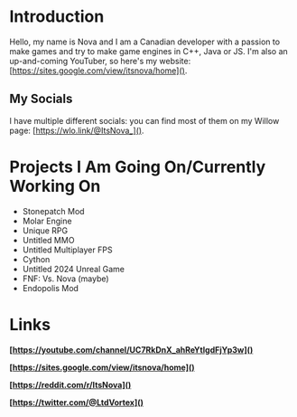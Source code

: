 # Introduction

Hello, my name is Nova and I am a Canadian developer with a passion to make games and try to make game engines in C++, Java or JS.
I'm also an up-and-coming YouTuber, so here's my website: [https://sites.google.com/view/itsnova/home]().

## My Socials
I have multiple different socials: you can find most of them on my Willow page: [https://wlo.link/@ItsNova_]().

# Projects I Am Going On/Currently Working On

* Stonepatch Mod
* Molar Engine
* Unique RPG
* Untitled MMO
* Untitled Multiplayer FPS
* Cython
* Untitled 2024 Unreal Game
* FNF: Vs. Nova (maybe)
* Endopolis Mod

# Links

**[https://youtube.com/channel/UC7RkDnX_ahReYtlgdFjYp3w]()**

**[https://sites.google.com/view/itsnova/home]()**

**[https://reddit.com/r/ItsNova]()**

**[https://twitter.com/@LtdVortex]()**
